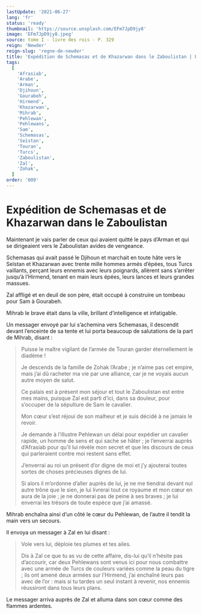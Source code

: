 ```yaml
---
lastUpdate: '2021-06-27'
lang: 'fr'
status: 'ready'
thumbnail: 'https://source.unsplash.com/EFm7JpD9jy8'
image: 'EFm7JpD9jy8.jpeg'
source: tome I - livre des rois - P. 329
reign: 'Newder'
reign-slug: 'regne-de-newder'
title: 'Expédition de Schemasas et de Khazarwan dans le Zaboulistan | Le Livre des Rois | Shâhnâmeh'
tags:
  [
    'Afrasiab',
    'Arabe',
    'Arman',
    'Djihoun',
    'Gourabeh',
    'Hirmend',
    'Khazarwan',
    'Mihrab',
    'Pehlewan',
    'Pehlewans',
    'Sam',
    'Schemasas',
    'Seïstan',
    'Touran',
    'Turcs',
    'Zaboulistan',
    'Zal',
    'Zohak',
  ]
order: '009'
---
```


# Expédition de Schemasas et de Khazarwan dans le Zaboulistan

Maintenant je vais parler de ceux qui avaient quitté le pays d’Arman et qui se dirigeaient vers le Zaboulistan avides de vengeance.

Schemasas qui avait passé le Djihoun et marchait en toute hâte vers le Seïstan et Khazarwan avec trente mille hommes armés d’épées, tous Turcs vaillants, perçant leurs ennemis avec leurs poignards, allèrent sans s’arrêter jusqu’à l’Hirmend, tenant en main leurs épées, leurs lances et leurs grandes massues.

Zal affligé et en deuil de son père, était occupé à construire un tombeau pour Sam à Gourabeh.

Mihrab le brave était dans la ville, brillant d’intelligence et infatigable.

Un messager envoyé par lui s’achemina vers Schemasas, il descendit devant l’enceinte de sa tente et lui porta beaucoup de salutations de la part de Mihrab, disant :

> Puisse le maître vigilant de l’armée de Touran garder éternellement le diadème !
>
> Je descends de la famille de Zohak l’Arabe ; je n’aime pas cet empire, mais j’ai dû racheter ma vie par une alliance, car je ne voyais aucun autre moyen de salut.
>
> Ce palais est à présent mon séjour et tout le Zaboulistan est entre mes mains, puisque Zal est parti d’ici, dans sa douleur, pour s’occuper de la sépulture de Sam le cavalier.
>
> Mon cœur s’est réjoui de son malheur et je suis décidé à ne jamais le revoir.
>
> Je demande à l’illustre Pehlewan un délai pour expédier un cavalier rapide, un homme de sens et qui sache se hâter ; je l’enverrai auprès d’Afrasiab pour qu’il lui révèle mon secret et que les discours de ceux qui parleraient contre moi restent sans effet.
>
> J’enverrai au roi un présent d’or digne de moi et j’y ajouterai toutes sortes de choses précieuses dignes de lui.
>
> Si alors il m’ordonne d’aller auprès de lui, je ne me tiendrai devant nul autre trône que le sien, je lui livrerai tout ce royaume et mon cœur en aura de la joie ; je ne donnerai pas de peine à ses braves ; je lui enverrai les trésors de toute espèce que j’ai amassé.

Mihrab enchaîna ainsi d’un côté le cœur du Pehlewan, de l’autre il tendit la main vers un secours.

Il envoya un messager à Zal en lui disant :

> Vole vers lui, déploie tes plumes et tes ailes.
>
> Dis à Zal ce que tu as vu de cette affaire, dis-lui qu’il n’hésite pas d’accourir, car deux Pehlewans sont venus ici pour nous combattre avec une armée de Turcs de couleurs variées comme la peau du tigre ; ils ont amené deux armées sur l’Hirmend, j’ai enchaîné leurs pas avec de l’or : mais si tu tardes un seul instant à revenir, nos ennemis réussiront dans tous leurs plans.

Le messager arriva auprès de Zal et alluma dans son cœur comme des flammes ardentes.
